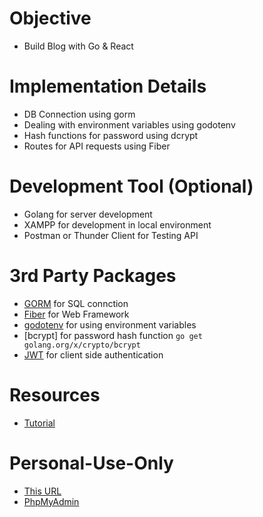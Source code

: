 # Objective
- Build Blog with Go & React

# Implementation Details
- DB Connection using gorm
- Dealing with environment variables using godotenv
- Hash functions for password using dcrypt
- Routes for API requests using Fiber

# Development Tool (Optional)
- Golang for server development
- XAMPP for development in local environment
- Postman or Thunder Client for Testing API

# 3rd Party Packages
- [GORM](https://gorm.io/docs/index.html) for SQL connction <code></code>
- [Fiber](https://github.com/gofiber/fiber) for Web Framework
- [godotenv](https://github.com/joho/godotenv) for using environment variables
- [bcrypt] for password hash function <code>go get golang.org/x/crypto/bcrypt</code>
- [JWT](github.com/dgrijalva/jwt-go/) for client side authentication


# Resources
- [Tutorial](https://www.youtube.com/playlist?list=PLJ2eCBnvv6JVQtnuKbtJSRu0OkuNicOeW)

# Personal-Use-Only
- [This URL](https://github.com/jinheehanaaa/TUT-Blog-with-Go-and-ReactJS-TailwindCSS)
- [PhpMyAdmin](http://localhost/phpmyadmin/)